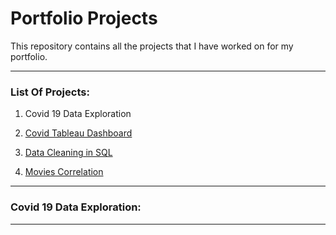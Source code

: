 # Portfolio Projects


This repository contains all the projects that I have worked on for my portfolio.

---

### <b> List Of Projects: </b>

1. Covid 19 Data Exploration

2. [Covid Tableau Dashboard](https://github.com/sumar001/PortfolioProjects/tree/main/CovidTableauDashboard)

3. [Data Cleaning in SQL](https://github.com/sumar001/PortfolioProjects/tree/main/DataCleaningInSQL)

4. [Movies Correlation](https://github.com/sumar001/PortfolioProjects/tree/main/MoviesCorrelation)

---

### Covid 19 Data Exploration:

---
